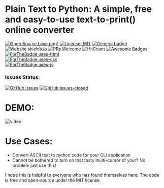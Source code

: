 # Plain Text to Python: A simple, free and easy-to-use text-to-print() online converter
[![Open Source Love png1](https://badges.frapsoft.com/os/v1/open-source.png?v=103)](https://github.com/ellerbrock/open-source-badges/)
[![License: MIT](https://img.shields.io/badge/License-MIT-yellow.svg)](https://opensource.org/licenses/MIT)
[![Generic badge](https://img.shields.io/badge/Maintained-Yes-Blue.svg)](https://shields.io/)
[![Website shields.io](https://img.shields.io/website-up-down-green-red/http/shields.io.svg)](http://shields.io/)
[![PRs Welcome](https://img.shields.io/badge/PRs-welcome-brightgreen.svg?style=flat-square)](http://makeapullrequest.com)
[![HitCount](http://hits.dwyl.io/Naereen/badges.svg)](http://hits.dwyl.io/Naereen/badges)
[![Awesome Badges](https://img.shields.io/badge/badges-awesome-green.svg)](https://github.com/Naereen/badges)  
[![ForTheBadge uses-html](http://ForTheBadge.com/images/badges/uses-html.svg)](http://ForTheBadge.com)  
[![ForTheBadge uses-css](http://ForTheBadge.com/images/badges/uses-css.svg)](http://ForTheBadge.com)  
[![ForTheBadge uses-js](http://ForTheBadge.com/images/badges/uses-js.svg)](http://ForTheBadge.com)  

### Issues Status:
[![GitHub issues](https://img.shields.io/github/issues/Naereen/StrapDown.js.svg)](https://github.com/Zenahr/python-print-transform/issues/)
[![GitHub issues-closed](https://img.shields.io/github/issues-closed/Naereen/StrapDown.js.svg)](https://github.com/Zenahr/python-print-transform/issues?q=is%3Aissue+is%3Aclosed)


# DEMO:
![video](https://user-images.githubusercontent.com/47085752/82933740-af165100-9f8a-11ea-9d28-0b636ce6c1fa.gif)

# Use Cases:
- Convert ASCII text to python code for your CLI application
- Cannot be bothered to turn on that tasty multi-cursor of your? No problem just use this!

I hope this is helpful to everyone who has found themselves here.
The code is free and open-source under the MIT license.
